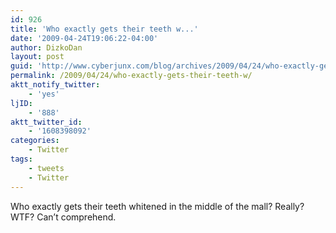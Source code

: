 ```yaml
---
id: 926
title: 'Who exactly gets their teeth w...'
date: '2009-04-24T19:06:22-04:00'
author: DizkoDan
layout: post
guid: 'http://www.cyberjunx.com/blog/archives/2009/04/24/who-exactly-gets-their-teeth-w/'
permalink: /2009/04/24/who-exactly-gets-their-teeth-w/
aktt_notify_twitter:
    - 'yes'
ljID:
    - '888'
aktt_twitter_id:
    - '1608398092'
categories:
    - Twitter
tags:
    - tweets
    - Twitter
---
```


Who exactly gets their teeth whitened in the middle of the mall? Really? WTF? Can’t comprehend.